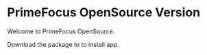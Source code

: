 # PrimeFocus OpenSource Version 

Welcome to PrimeFocus OpenSource.

Download the package to to install app.

